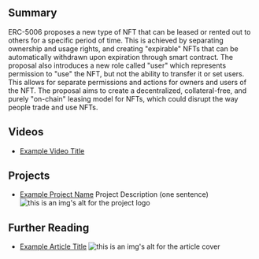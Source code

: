 ## Summary

ERC-5006 proposes a new type of NFT that can be leased or rented out to others for a specific period of time. This is achieved by separating ownership and usage rights, and creating "expirable" NFTs that can be automatically withdrawn upon expiration through smart contract. The proposal also introduces a new role called "user" which represents permission to "use" the NFT, but not the ability to transfer it or set users. This allows for separate permissions and actions for owners and users of the NFT. The proposal aims to create a decentralized, collateral-free, and purely "on-chain" leasing model for NFTs, which could disrupt the way people trade and use NFTs.

## Videos

- [Example Video Title](https://www.youtube.com/watch?v=TDGq4aeevgY)

## Projects

- [Example Project Name](https://xxxx.xxx/xxxxx) Project Description (one sentence) ![this is an img's alt for the project logo](https://xxxx.xxx/project-logo.xxx)

## Further Reading

- [Example Article Title](https://xxxx.xxx/xxxxx) ![this is an img's alt for the article cover](https://xxxx.xxx/article-cover.xxx)
